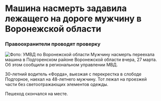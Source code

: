 # Машина насмерть задавила лежащего на дороге мужчину в Воронежской области
### Правоохранители проводят проверку
![](https://files.moe-online.ru/media/2/0/0/8/8/0/1/material_1219061/original_photo-thumb_1920.jpg "Фото: УМВД по Воронежской области")
Мужчину насмерть переехала машина в Подгоренском районе Воронежской области вчера, 27 марта. Об этом сообщили в региональном управлении МВД.

30-летний водитель «Форда», выезжая с перекрестка в слободе Подгорное, наехал на 48-летнего мужчину. Тот лежал на проезжей части без светоотражающих элементов одежды.

Пешеход скончался на месте.
